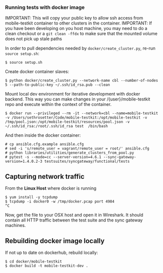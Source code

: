 ### Running tests with docker image

IMPORTANT: This will copy your public key to allow ssh access from mobile-testkit container to other clusters in the container.
IMPORTANT: If you have been developing on you host machine, you may need to do a clean checkout or a `git clean -ffdx` to make sure that the mounted volume does not pick up stale paths

In order to pull dependencies needed by `docker/create_cluster.py`, re-run `source setup.sh`:

```
$ source setup.sh
```

Create docker container slaves:

```
$ python docker/create_cluster.py --network-name cbl --number-of-nodes 5 --path-to-public-key ~/.ssh/id_rsa.pub --clean
```

Mount local dev environment for iterative development with docker backend. This way you can make changes in your /{user}/mobile-testkit repo and execute within the context of the container.

```
$ docker run --privileged --rm -it --network=cbl --name=mobile-testkit -v /Users/sethrosetter/Code/mobile-testkit:/opt/mobile-testkit -v /tmp/pool.json:/opt/mobile-testkit/resources/pool.json -v ~/.ssh/id_rsa:/root/.ssh/id_rsa test  /bin/bash
```

And then inside the docker container:

```
# cp ansible.cfg.example ansible.cfg
# sed -i 's/remote_user = vagrant/remote_user = root/' ansible.cfg
# python libraries/utilities/generate_clusters_from_pool.py
# pytest -s --mode=cc --server-version=4.6.1 --sync-gateway-version=1.4.0.2-3 testsuites/syncgateway/functional/tests
```

## Capturing network traffic

From the **Linux Host** where docker is running

```
$ yum install -y tcpdump
$ tcpdump -i docker0 -w /tmp/docker.pcap port 4984
^C
```

Now, get the file to your OSX host and open it in Wireshark.  It should contain all HTTP traffic between the test suite and the sync gateway machines.


## Rebuilding docker image locally

If not up to date on dockerhub, rebuild locally:

```
$ cd docker/mobile-testkit
$ docker build -t mobile-testkit-dev .
```

